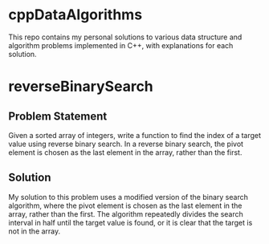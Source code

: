 # cppDataAlgorithms
This repo contains my personal solutions to various data structure and algorithm problems implemented in C++, with explanations for each solution. 

# reverseBinarySearch

## Problem Statement

Given a sorted array of integers, write a function to find the index of a target value using reverse binary search. In a reverse binary search, the pivot element is chosen as the last element in the array, rather than the first.

## Solution

My solution to this problem uses a modified version of the binary search algorithm, where the pivot element is chosen as the last element in the array, rather than the first. The algorithm repeatedly divides the search interval in half until the target value is found, or it is clear that the target is not in the array.
